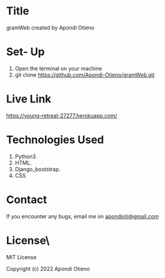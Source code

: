 # Title 
gramWeb
created by Apondi Otieno

# Set- Up

1. Open the terminal on your machine
2. git clone https://github.com/Apondi-Otieno/gramWeb.git

# Live Link
https://young-retreat-27277.herokuapp.com/



# Technologies Used
1. Python3
2. HTML.
3. Django_bootstrap.
4. CSS

# Contact 
If you encounter any bugs, email me on apondioti@gmail.com


# License\
MIT License

Copyright (c) 2022 Apondi Otieno
